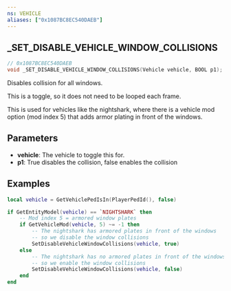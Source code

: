 ```yaml
---
ns: VEHICLE
aliases: ["0x1087BC8EC540DAEB"]
---
```

## _SET_DISABLE_VEHICLE_WINDOW_COLLISIONS

```c
// 0x1087BC8EC540DAEB
void _SET_DISABLE_VEHICLE_WINDOW_COLLISIONS(Vehicle vehicle, BOOL p1);
```

Disables collision for all windows.

This is a toggle, so it does not need to be looped each frame.

This is used for vehicles like the nightshark,
where there is a vehicle mod option (mod index 5) that adds armor
plating in front of the windows.

## Parameters
* **vehicle**: The vehicle to toggle this for.
* **p1**: True disables the collision, false enables the collision

## Examples
```lua
local vehicle = GetVehiclePedIsIn(PlayerPedId(), false)

if GetEntityModel(vehicle) == `NIGHTSHARK` then
    -- Mod index 5 = armored window plates
    if GetVehicleMod(vehicle, 5) ~= -1 then
        -- The nightshark has armored plates in front of the windows
        -- so we disable the window collisions
        SetDisableVehicleWindowCollisions(vehicle, true)
    else
        -- The nightshark has no armored plates in front of the windows
        -- so we enable the window collisions
        SetDisableVehicleWindowCollisions(vehicle, false)
    end
end
```
